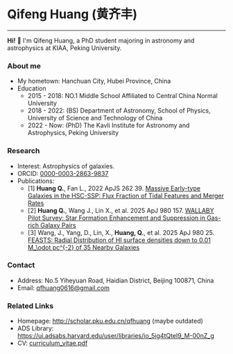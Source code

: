 # Qifeng Huang (黄齐丰)
-----------------------
**Hi!** 👋 I'm Qifeng Huang, a PhD student majoring in astronomy and astrophysics at KIAA, Peking University.

### About me

- My hometown: Hanchuan City, Hubei Province, China
- Education
  - 2015 - 2018: NO.1 Middle School Affiliated to Central China Normal University
  - 2018 - 2022: (BS) Department of Astronomy, School of Physics, University of Science and Technology of China
  - 2022 - Now: (PhD) The Kavli Institute for Astronomy and Astrophysics, Peking University
  
### Research

- Interest: Astrophysics of galaxies.  
- ORCID: [0000-0003-2863-9837](https://orcid.org/0000-0003-2863-9837)  
- Publications:  
  - [1] **Huang Q.**, Fan L., 2022 ApJS 262 39. [Massive Early-type Galaxies in the HSC-SSP: Flux Fraction of Tidal Features and Merger Rates](https://iopscience.iop.org/article/10.3847/1538-4365/ac85b1)
  - [2] **Huang Q.**, Wang J., Lin X., et al. 2025 ApJ 980 157. [WALLABY Pilot Survey: Star Formation Enhancement and Suppression in Gas-rich Galaxy Pairs](https://iopscience.iop.org/article/10.3847/1538-4357/ad9579)
  - [3] Wang, J., Yang, D., Lin, X., **Huang, Q.**, et al. 2025 ApJ 980 25. [FEASTS: Radial Distribution of HI surface densities down to 0.01 M_\odot pc^{-2} of 35 Nearby Galaxies](https://iopscience.iop.org/article/10.3847/1538-4357/ada95a)
  
### Contact

- Address: No.5 Yiheyuan Road, Haidian District, Beijing 100871, China
- Email: qfhuang0616@gmail.com
  
### Related Links

- Homepage: http://scholar.pku.edu.cn/qfhuang (maybe outdated)
- ADS Library: https://ui.adsabs.harvard.edu/user/libraries/io_5ig4tQteI9_M-00nZ_g
- CV: [curriculum_vitae.pdf](https://github.com/BetaGem/BetaGem/blob/main/Curriculum_Vitae.pdf)
